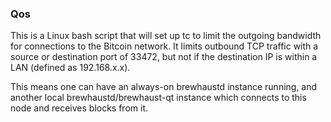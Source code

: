 ### Qos ###

This is a Linux bash script that will set up tc to limit the outgoing bandwidth for connections to the Bitcoin network. It limits outbound TCP traffic with a source or destination port of 33472, but not if the destination IP is within a LAN (defined as 192.168.x.x).

This means one can have an always-on brewhaustd instance running, and another local brewhaustd/brewhaust-qt instance which connects to this node and receives blocks from it.
